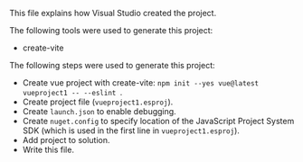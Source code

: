 This file explains how Visual Studio created the project.

The following tools were used to generate this project:
- create-vite

The following steps were used to generate this project:
- Create vue project with create-vite: `npm init --yes vue@latest vueproject1 -- --eslint `.
- Create project file (`vueproject1.esproj`).
- Create `launch.json` to enable debugging.
- Create `nuget.config` to specify location of the JavaScript Project System SDK (which is used in the first line in `vueproject1.esproj`).
- Add project to solution.
- Write this file.
